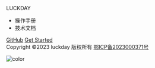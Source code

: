 <div class="liu-logo">
  <div class="logo"></div>
</div>

<div class="logo-name">
  <i class="icon-logo"></i>
  <div class="logo-title">LUCKDAY</div>
</div>

<!-- ![logo](./_media/logo.png) -->

- 操作手册
- 技术文档

<div class="buttons">
  <a href="https://github.com/luckday-cn" target="_blank"><span>GitHub</span></a>
  <a href="#/README"><span>Get Started</span></a>
</div>

<div class="footer">Copyright ©2023 luckday 版权所有 <a href="https://beian.miit.gov.cn/"> 鄂ICP备2023000371号 </a></div>

![color](#ffffff)
